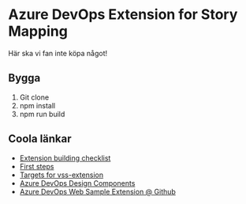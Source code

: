 # Azure DevOps Extension for Story Mapping

Här ska vi fan inte köpa något!

## Bygga
1. Git clone
2. npm install
3. npm run build

## Coola länkar
- [Extension building checklist](https://docs.microsoft.com/en-us/azure/devops/extend/overview?view=azure-devops)
- [First steps](https://docs.microsoft.com/sv-se/azure/devops/extend/get-started/node?view=azure-devops)
- [Targets for vss-extension](https://docs.microsoft.com/en-us/azure/devops/extend/reference/targets/overview?view=azure-devops&viewFallbackFrom=vsts)
- [Azure DevOps Design Components](https://azdevui.azureedge.net/azure-devops/components)
- [Azure DevOps Web Sample Extension @ Github](https://github.com/microsoft/azure-devops-extension-sample/blob/master/README.md)